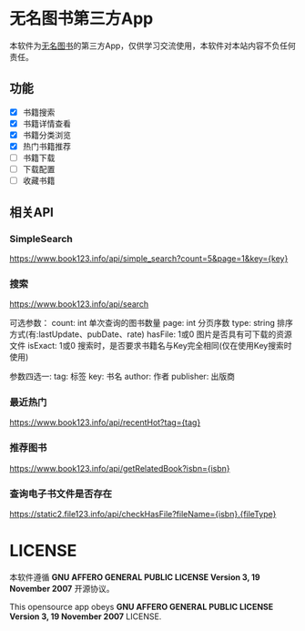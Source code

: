 # 无名图书第三方App

本软件为[无名图书](http://www.book123.info/)的第三方App，仅供学习交流使用，本软件对本站内容不负任何责任。

## 功能

- [x] 书籍搜索
- [x] 书籍详情查看
- [x] 书籍分类浏览
- [x] 热门书籍推荐
- [ ] 书籍下载
- [ ] 下载配置
- [ ] 收藏书籍

## 相关API

### SimpleSearch

https://www.book123.info/api/simple_search?count=5&page=1&key={key}

### 搜索

https://www.book123.info/api/search

可选参数：
count: int 单次查询的图书数量
page: int 分页序数
type: string 排序方式(有:lastUpdate、pubDate、rate)
hasFile: 1或0 图片是否具有可下载的资源文件
isExact: 1或0 搜索时，是否要求书籍名与Key完全相同(仅在使用Key搜索时使用)

参数四选一:
tag: 标签
key: 书名
author: 作者
publisher: 出版商

### 最近热门

https://www.book123.info/api/recentHot?tag={tag}

### 推荐图书

https://www.book123.info/api/getRelatedBook?isbn={isbn}

### 查询电子书文件是否存在

https://static2.file123.info/api/checkHasFile?fileName={isbn}.{fileType}

# LICENSE

本软件遵循 **GNU AFFERO GENERAL PUBLIC LICENSE Version 3, 19 November 2007** 开源协议。

This opensource app obeys **GNU AFFERO GENERAL PUBLIC LICENSE Version 3, 19 November 2007** LICENSE.
